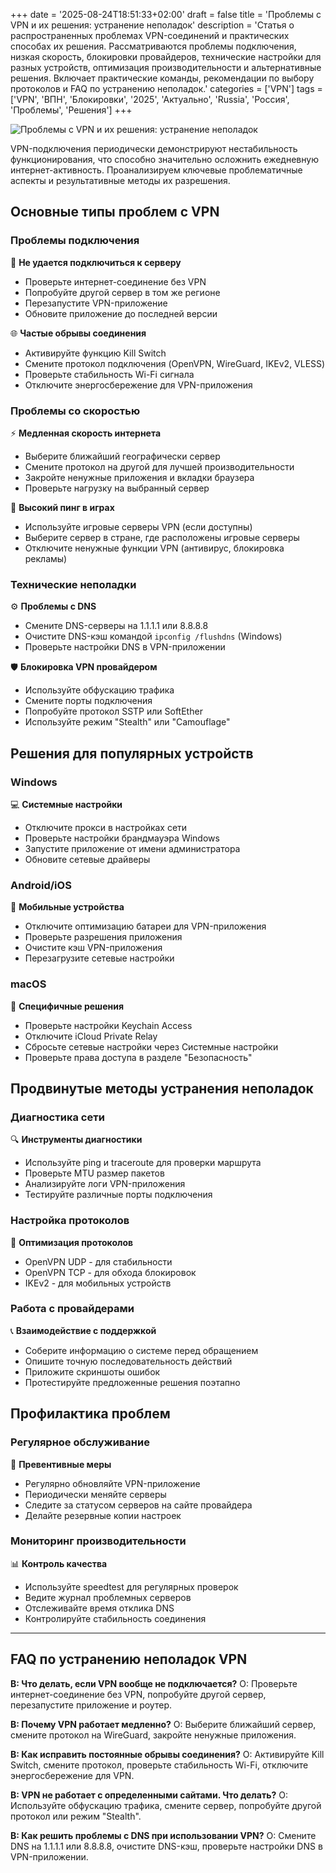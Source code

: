 +++
date = '2025-08-24T18:51:33+02:00'
draft = false
title = 'Проблемы с VPN и их решения: устранение неполадок'
description = 'Статья о распространенных проблемах VPN-соединений и практических способах их решения. Рассматриваются проблемы подключения, низкая скорость, блокировки провайдеров, технические настройки для разных устройств, оптимизация производительности и альтернативные решения. Включает практические команды, рекомендации по выбору протоколов и FAQ по устранению неполадок.'
categories = ['VPN']
tags = ['VPN', 'ВПН', 'Блокировки', '2025', 'Актуально', 'Russia', 'Россия', 'Проблемы', 'Решения']
+++

![Проблемы с VPN и их решения: устранение неполадок](https://imagestoring.fra1.cdn.digitaloceanspaces.com/3C7DC8B0-09BB-499E-86DF-00FC5EA2C780.png)

VPN-подключения периодически демонстрируют нестабильность функционирования, что способно значительно осложнить ежедневную интернет-активность. Проанализируем ключевые проблематичные аспекты и результативные методы их разрешения.

## Основные типы проблем с VPN

### Проблемы подключения
🔌 **Не удается подключиться к серверу**
- Проверьте интернет-соединение без VPN
- Попробуйте другой сервер в том же регионе
- Перезапустите VPN-приложение
- Обновите приложение до последней версии

🌐 **Частые обрывы соединения**
- Активируйте функцию Kill Switch
- Смените протокол подключения (OpenVPN, WireGuard, IKEv2, VLESS)
- Проверьте стабильность Wi-Fi сигнала
- Отключите энергосбережение для VPN-приложения

### Проблемы со скоростью
⚡ **Медленная скорость интернета**
- Выберите ближайший географически сервер
- Смените протокол на другой для лучшей производительности
- Закройте ненужные приложения и вкладки браузера
- Проверьте нагрузку на выбранный сервер

📱 **Высокий пинг в играх**
- Используйте игровые серверы VPN (если доступны)
- Выберите сервер в стране, где расположены игровые серверы
- Отключите ненужные функции VPN (антивирус, блокировка рекламы)

### Технические неполадки
⚙️ **Проблемы с DNS**
- Смените DNS-серверы на 1.1.1.1 или 8.8.8.8
- Очистите DNS-кэш командой `ipconfig /flushdns` (Windows)
- Проверьте настройки DNS в VPN-приложении

🛡️ **Блокировка VPN провайдером**
- Используйте обфускацию трафика
- Смените порты подключения
- Попробуйте протокол SSTP или SoftEther
- Используйте режим "Stealth" или "Camouflage"

## Решения для популярных устройств

### Windows
💻 **Системные настройки**
- Отключите прокси в настройках сети
- Проверьте настройки брандмауэра Windows
- Запустите приложение от имени администратора
- Обновите сетевые драйверы

### Android/iOS
📲 **Мобильные устройства**
- Отключите оптимизацию батареи для VPN-приложения
- Проверьте разрешения приложения
- Очистите кэш VPN-приложения
- Перезагрузите сетевые настройки

### macOS
🍎 **Специфичные решения**
- Проверьте настройки Keychain Access
- Отключите iCloud Private Relay
- Сбросьте сетевые настройки через Системные настройки
- Проверьте права доступа в разделе "Безопасность"

## Продвинутые методы устранения неполадок

### Диагностика сети
🔍 **Инструменты диагностики**
- Используйте ping и traceroute для проверки маршрута
- Проверьте MTU размер пакетов
- Анализируйте логи VPN-приложения
- Тестируйте различные порты подключения

### Настройка протоколов
🔧 **Оптимизация протоколов**
- OpenVPN UDP - для стабильности
- OpenVPN TCP - для обхода блокировок
- IKEv2 - для мобильных устройств

### Работа с провайдерами
📞 **Взаимодействие с поддержкой**
- Соберите информацию о системе перед обращением
- Опишите точную последовательность действий
- Приложите скриншоты ошибок
- Протестируйте предложенные решения поэтапно

## Профилактика проблем

### Регулярное обслуживание
🔄 **Превентивные меры**
- Регулярно обновляйте VPN-приложение
- Периодически меняйте серверы
- Следите за статусом серверов на сайте провайдера
- Делайте резервные копии настроек

### Мониторинг производительности
📊 **Контроль качества**
- Используйте speedtest для регулярных проверок
- Ведите журнал проблемных серверов
- Отслеживайте время отклика DNS
- Контролируйте стабильность соединения

---

## FAQ по устранению неполадок VPN

**В: Что делать, если VPN вообще не подключается?**
О: Проверьте интернет-соединение без VPN, попробуйте другой сервер, перезапустите приложение и роутер.

**В: Почему VPN работает медленно?**
О: Выберите ближайший сервер, смените протокол на WireGuard, закройте ненужные приложения.

**В: Как исправить постоянные обрывы соединения?**
О: Активируйте Kill Switch, смените протокол, проверьте стабильность Wi-Fi, отключите энергосбережение для VPN.

**В: VPN не работает с определенными сайтами. Что делать?**
О: Используйте обфускацию трафика, смените сервер, попробуйте другой протокол или режим "Stealth".

**В: Как решить проблемы с DNS при использовании VPN?**
О: Смените DNS на 1.1.1.1 или 8.8.8.8, очистите DNS-кэш, проверьте настройки DNS в VPN-приложении.